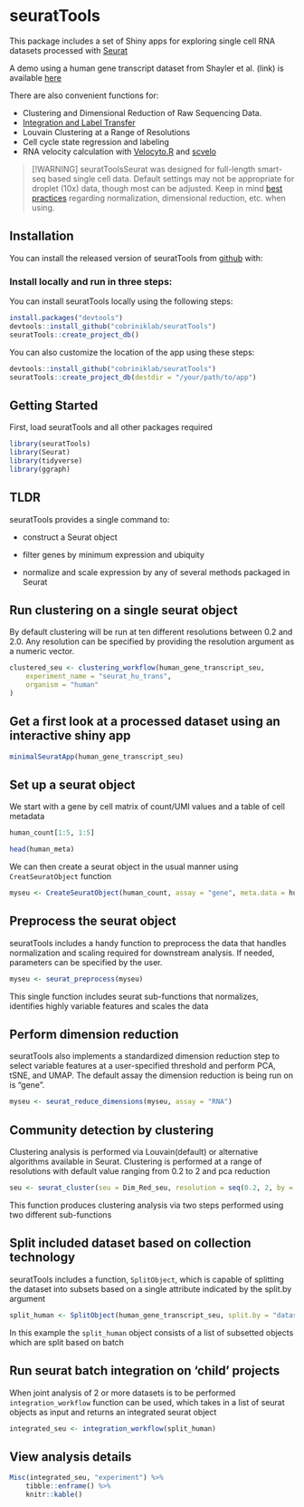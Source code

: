 
<!-- README.md is generated from README.Rmd. Please edit that file -->

# seuratTools

This package includes a set of Shiny apps for exploring single cell RNA
datasets processed with
<a href="https://github.com/satijalab/seurat" target="_blank" rel="noopener noreferrer">Seurat</a>

A demo using a human gene transcript dataset from Shayler et al. (link)
is available
<a href="http://cobrinik-1.saban-chla.usc.edu:8080/app/seuratApp" target="_blank" rel="noopener noreferrer">here</a>

There are also convenient functions for:

- Clustering and Dimensional Reduction of Raw Sequencing Data.
- <a href="https://satijalab.org/seurat/archive/v3.0/integration.html" target="_blank" rel="noopener noreferrer">Integration
  and Label Transfer</a>
- Louvain Clustering at a Range of Resolutions
- Cell cycle state regression and labeling
- RNA velocity calculation with
  <a href="https://velocyto.org/" target="_blank" rel="noopener noreferrer">Velocyto.R</a>
  and
  <a href="https://scvelo.readthedocs.io/" target="_blank" rel="noopener noreferrer">scvelo</a>

> \[!WARNING\] seuratToolsSeurat was designed for full-length smart-seq
> based single cell data. Default settings may not be appropriate for
> droplet (10x) data, though most can be adjusted. Keep in mind [best
> practices](https://satijalab.org/seurat/articles/pbmc3k_tutorial)
> regarding normalization, dimensional reduction, etc. when using.

## Installation

You can install the released version of seuratTools from
<a href="https://github.com/cobriniklab/seuratTools" target="_blank" rel="noopener noreferrer">github</a>
with:

### Install locally and run in three steps:

You can install seuratTools locally using the following steps:

``` r
install.packages("devtools")
devtools::install_github("cobriniklab/seuratTools")
seuratTools::create_project_db()
```

You can also customize the location of the app using these steps:

``` r
devtools::install_github("cobriniklab/seuratTools")
seuratTools::create_project_db(destdir = "/your/path/to/app")
```

## Getting Started

First, load seuratTools and all other packages required

``` r
library(seuratTools)
library(Seurat)
library(tidyverse)
library(ggraph)
```

## TLDR

seuratTools provides a single command to:

- construct a Seurat object

- filter genes by minimum expression and ubiquity

- normalize and scale expression by any of several methods packaged in
  Seurat

## Run clustering on a single seurat object

By default clustering will be run at ten different resolutions between
0.2 and 2.0. Any resolution can be specified by providing the resolution
argument as a numeric vector.

``` r
clustered_seu <- clustering_workflow(human_gene_transcript_seu,
    experiment_name = "seurat_hu_trans",
    organism = "human"
)
```

## Get a first look at a processed dataset using an interactive shiny app

``` r
minimalSeuratApp(human_gene_transcript_seu)
```

## Set up a seurat object

We start with a gene by cell matrix of count/UMI values and a table of
cell metadata

``` r
human_count[1:5, 1:5]

head(human_meta)
```

We can then create a seurat object in the usual manner using
`CreatSeuratObject` function

``` r
myseu <- CreateSeuratObject(human_count, assay = "gene", meta.data = human_meta)
```

## Preprocess the seurat object

seuratTools includes a handy function to preprocess the data that handles
normalization and scaling required for downstream analysis. If needed,
parameters can be specified by the user.

``` r
myseu <- seurat_preprocess(myseu)
```

This single function includes seurat sub-functions that normalizes,
identifies highly variable features and scales the data

## Perform dimension reduction

seuratTools also implements a standardized dimension reduction step to
select variable features at a user-specified threshold and perform PCA,
tSNE, and UMAP. The default assay the dimension reduction is being run
on is “gene”.

``` r
myseu <- seurat_reduce_dimensions(myseu, assay = "RNA")
```

## Community detection by clustering

Clustering analysis is performed via Louvain(default) or alternative
algorithms available in Seurat. Clustering is performed at a range of
resolutions with default value ranging from 0.2 to 2 and pca reduction

``` r
seu <- seurat_cluster(seu = Dim_Red_seu, resolution = seq(0.2, 2, by = 0.2))
```

This function produces clustering analysis via two steps performed using
two different sub-functions

## Split included dataset based on collection technology

seuratTools includes a function, `SplitObject`, which is capable of
splitting the dataset into subsets based on a single attribute indicated
by the split.by argument

``` r
split_human <- SplitObject(human_gene_transcript_seu, split.by = "dataset")
```

In this example the `split_human` object consists of a list of subsetted
objects which are split based on batch

## Run seurat batch integration on ‘child’ projects

When joint analysis of 2 or more datasets is to be performed
`integration_workflow` function can be used, which takes in a list of
seurat objects as input and returns an integrated seurat object

``` r
integrated_seu <- integration_workflow(split_human)
```

## View analysis details

``` r
Misc(integrated_seu, "experiment") %>%
    tibble::enframe() %>%
    knitr::kable()
```

